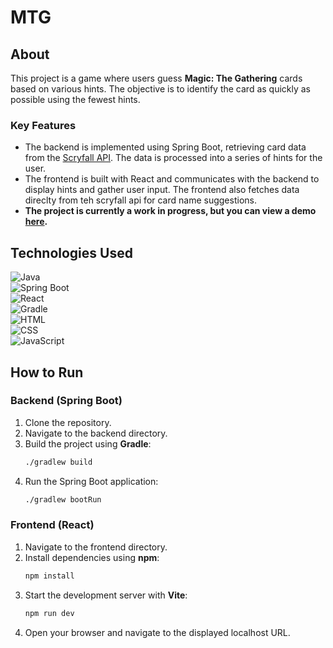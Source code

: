 # MTG

## About

This project is a game where users guess **Magic: The Gathering** cards based on various hints. The objective is to identify the card as quickly as possible using the fewest hints.

### Key Features
- The backend is implemented using Spring Boot, retrieving card data from the [Scryfall API](https://scryfall.com/docs/api). The data is processed into a series of hints for the user.
- The frontend is built with React and communicates with the backend to display hints and gather user input. The frontend also fetches data direclty from teh scryfall api for card name suggestions.
- **The project is currently a work in progress, but you can view a demo [here](https://vercel-test-lyart-one.vercel.app).**

## Technologies Used

![Java](https://img.shields.io/badge/Java-ED8B00?style=for-the-badge&logo=java&logoColor=white)  
![Spring Boot](https://img.shields.io/badge/Spring%20Boot-6DB33F?style=for-the-badge&logo=spring-boot&logoColor=white)  
![React](https://img.shields.io/badge/React-61DAFB?style=for-the-badge&logo=react&logoColor=black)  
![Gradle](https://img.shields.io/badge/Gradle-02303A?style=for-the-badge&logo=gradle&logoColor=white)  
![HTML](https://img.shields.io/badge/HTML-239120?style=for-the-badge&logo=html5&logoColor=white)  
![CSS](https://img.shields.io/badge/CSS-254BDD?style=for-the-badge&logo=css3&logoColor=white)  
![JavaScript](https://img.shields.io/badge/JavaScript-323330?style=for-the-badge&logo=javascript&logoColor=F7DF1E)

## How to Run

### Backend (Spring Boot)
1. Clone the repository.
2. Navigate to the backend directory.
3. Build the project using **Gradle**:
   ```bash
   ./gradlew build
   ```
4. Run the Spring Boot application:
   ```bash
   ./gradlew bootRun
   ```

### Frontend (React)
1. Navigate to the frontend directory.
2. Install dependencies using **npm**:
   ```bash
   npm install
   ```
3. Start the development server with **Vite**:
   ```bash
   npm run dev
   ```
4. Open your browser and navigate to the displayed localhost URL.

